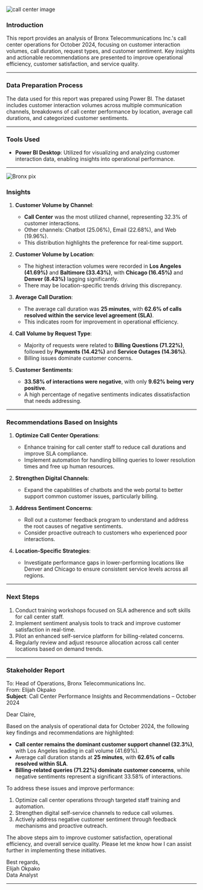 ![call center image ](https://github.com/user-attachments/assets/61fad86f-affe-481f-8673-bd6fd671ee9d)

### **Introduction**  
This report provides an analysis of Bronx Telecommunications Inc.'s call center operations for October 2024, focusing on customer interaction volumes, call duration, request types, and customer sentiment. Key insights and actionable recommendations are presented to improve operational efficiency, customer satisfaction, and service quality.

---

### **Data Preparation Process**  
The data used for this report was prepared using Power BI. The dataset includes customer interaction volumes across multiple communication channels, breakdowns of call center performance by location, average call durations, and categorized customer sentiments.   

---

### **Tools Used**  
- **Power BI Desktop**: Utilized for visualizing and analyzing customer interaction data, enabling insights into operational performance.  

---
![Bronx pix](https://github.com/user-attachments/assets/24fba8b5-92de-41de-8dd1-2ebc6d637694)

### **Insights**  
1. **Customer Volume by Channel**:  
   - **Call Center** was the most utilized channel, representing 32.3% of customer interactions.  
   - Other channels: Chatbot (25.06%), Email (22.68%), and Web (19.96%).  
   - This distribution highlights the preference for real-time support.  

2. **Customer Volume by Location**:  
   - The highest interaction volumes were recorded in **Los Angeles (41.69%)** and **Baltimore (33.43%)**, with **Chicago (16.45%)** and **Denver (8.43%)** lagging significantly.  
   - There may be location-specific trends driving this discrepancy.  

3. **Average Call Duration**:  
   - The average call duration was **25 minutes**, with **62.6% of calls resolved within the service level agreement (SLA)**.  
   - This indicates room for improvement in operational efficiency.  

4. **Call Volume by Request Type**:  
   - Majority of requests were related to **Billing Questions (71.22%)**, followed by **Payments (14.42%)** and **Service Outages (14.36%)**.  
   - Billing issues dominate customer concerns.  

5. **Customer Sentiments**:  
   - **33.58% of interactions were negative**, with only **9.62% being very positive**.  
   - A high percentage of negative sentiments indicates dissatisfaction that needs addressing.  

---

### **Recommendations Based on Insights**  
1. **Optimize Call Center Operations**:  
   - Enhance training for call center staff to reduce call durations and improve SLA compliance.  
   - Implement automation for handling billing queries to lower resolution times and free up human resources.  

2. **Strengthen Digital Channels**:  
   - Expand the capabilities of chatbots and the web portal to better support common customer issues, particularly billing.  

3. **Address Sentiment Concerns**:  
   - Roll out a customer feedback program to understand and address the root causes of negative sentiments.  
   - Consider proactive outreach to customers who experienced poor interactions.  

4. **Location-Specific Strategies**:  
   - Investigate performance gaps in lower-performing locations like Denver and Chicago to ensure consistent service levels across all regions.  

---

### **Next Steps**  
1. Conduct training workshops focused on SLA adherence and soft skills for call center staff.  
2. Implement sentiment analysis tools to track and improve customer satisfaction in real-time.  
3. Pilot an enhanced self-service platform for billing-related concerns.  
4. Regularly review and adjust resource allocation across call center locations based on demand trends.  

---

### **Stakeholder Report**  
To: Head of Operations, Bronx Telecommunications Inc.  
From: Elijah Okpako  
**Subject**: Call Center Performance Insights and Recommendations – October 2024  

Dear Claire,  

Based on the analysis of operational data for October 2024, the following key findings and recommendations are highlighted:  

- **Call center remains the dominant customer support channel (32.3%)**, with Los Angeles leading in call volume (41.69%).  
- Average call duration stands at **25 minutes**, with **62.6% of calls resolved within SLA**.  
- **Billing-related queries (71.22%) dominate customer concerns**, while negative sentiments represent a significant 33.58% of interactions.  

To address these issues and improve performance:  
1. Optimize call center operations through targeted staff training and automation.  
2. Strengthen digital self-service channels to reduce call volumes.  
3. Actively address negative customer sentiment through feedback mechanisms and proactive outreach.  

The above steps aim to improve customer satisfaction, operational efficiency, and overall service quality. Please let me know how I can assist further in implementing these initiatives.  

Best regards,  
Elijah Okpako   
Data Analyst  

---  
